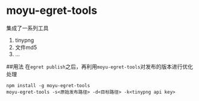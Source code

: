# moyu-egret-tools

集成了一系列工具
1. tinypng
2. 文件md5
3. ...

##用法
在`egret publish`之后，再利用`moyu-egret-tools`对发布的版本进行优化处理
```
npm install -g moyu-egret-tools
moyu-egret-tools -s<原始发布路径> -d<目标路径> -k<tinypng api key>
```

